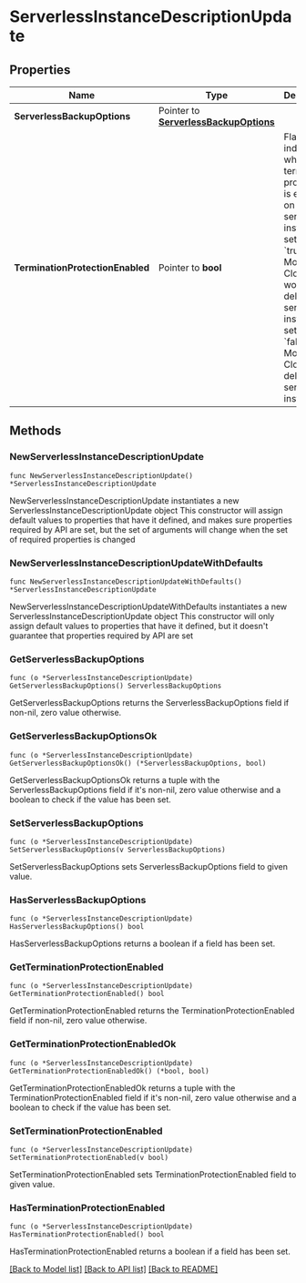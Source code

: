 # ServerlessInstanceDescriptionUpdate

## Properties

Name | Type | Description | Notes
------------ | ------------- | ------------- | -------------
**ServerlessBackupOptions** | Pointer to [**ServerlessBackupOptions**](ServerlessBackupOptions.md) |  | [optional] 
**TerminationProtectionEnabled** | Pointer to **bool** | Flag that indicates whether termination protection is enabled on the serverless instance. If set to &#x60;true&#x60;, MongoDB Cloud won&#39;t delete the serverless instance. If set to &#x60;false&#x60;, MongoDB Cloud will delete the serverless instance. | [optional] [default to false]

## Methods

### NewServerlessInstanceDescriptionUpdate

`func NewServerlessInstanceDescriptionUpdate() *ServerlessInstanceDescriptionUpdate`

NewServerlessInstanceDescriptionUpdate instantiates a new ServerlessInstanceDescriptionUpdate object
This constructor will assign default values to properties that have it defined,
and makes sure properties required by API are set, but the set of arguments
will change when the set of required properties is changed

### NewServerlessInstanceDescriptionUpdateWithDefaults

`func NewServerlessInstanceDescriptionUpdateWithDefaults() *ServerlessInstanceDescriptionUpdate`

NewServerlessInstanceDescriptionUpdateWithDefaults instantiates a new ServerlessInstanceDescriptionUpdate object
This constructor will only assign default values to properties that have it defined,
but it doesn't guarantee that properties required by API are set

### GetServerlessBackupOptions

`func (o *ServerlessInstanceDescriptionUpdate) GetServerlessBackupOptions() ServerlessBackupOptions`

GetServerlessBackupOptions returns the ServerlessBackupOptions field if non-nil, zero value otherwise.

### GetServerlessBackupOptionsOk

`func (o *ServerlessInstanceDescriptionUpdate) GetServerlessBackupOptionsOk() (*ServerlessBackupOptions, bool)`

GetServerlessBackupOptionsOk returns a tuple with the ServerlessBackupOptions field if it's non-nil, zero value otherwise
and a boolean to check if the value has been set.

### SetServerlessBackupOptions

`func (o *ServerlessInstanceDescriptionUpdate) SetServerlessBackupOptions(v ServerlessBackupOptions)`

SetServerlessBackupOptions sets ServerlessBackupOptions field to given value.

### HasServerlessBackupOptions

`func (o *ServerlessInstanceDescriptionUpdate) HasServerlessBackupOptions() bool`

HasServerlessBackupOptions returns a boolean if a field has been set.

### GetTerminationProtectionEnabled

`func (o *ServerlessInstanceDescriptionUpdate) GetTerminationProtectionEnabled() bool`

GetTerminationProtectionEnabled returns the TerminationProtectionEnabled field if non-nil, zero value otherwise.

### GetTerminationProtectionEnabledOk

`func (o *ServerlessInstanceDescriptionUpdate) GetTerminationProtectionEnabledOk() (*bool, bool)`

GetTerminationProtectionEnabledOk returns a tuple with the TerminationProtectionEnabled field if it's non-nil, zero value otherwise
and a boolean to check if the value has been set.

### SetTerminationProtectionEnabled

`func (o *ServerlessInstanceDescriptionUpdate) SetTerminationProtectionEnabled(v bool)`

SetTerminationProtectionEnabled sets TerminationProtectionEnabled field to given value.

### HasTerminationProtectionEnabled

`func (o *ServerlessInstanceDescriptionUpdate) HasTerminationProtectionEnabled() bool`

HasTerminationProtectionEnabled returns a boolean if a field has been set.


[[Back to Model list]](../README.md#documentation-for-models) [[Back to API list]](../README.md#documentation-for-api-endpoints) [[Back to README]](../README.md)


